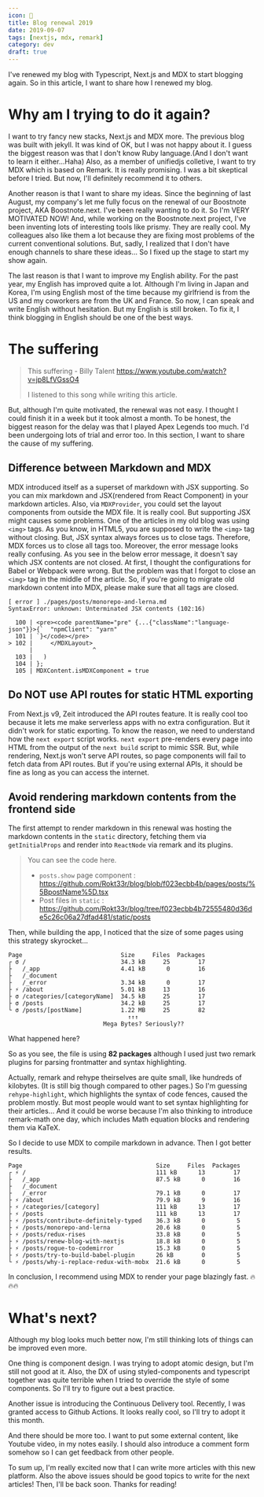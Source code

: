 ```yaml
---
icon: 🔨
title: Blog renewal 2019
date: 2019-09-07
tags: [nextjs, mdx, remark]
category: dev
draft: true
---
```


I've renewed my blog with Typescript, Next.js and MDX to start blogging again. So in this article, I want to share how I renewed my blog.

# Why am I trying to do it again?

I want to try fancy new stacks, Next.js and MDX more. The previous blog was built with jekyll. It was kind of OK, but I was not happy about it. I guess the biggest reason was that I don't know Ruby language.(And I don't want to learn it either...Haha) Also, as a member of unifiedjs colletive, I want to try MDX which is based on Remark. It is really promising. I was a bit skeptical before I tried. But now, I'll definitely recommend it to others.

Another reason is that I want to share my ideas. Since the beginning of last August, my company's let me fully focus on the renewal of our Boostnote project, AKA Boostnote.next. I've been really wanting to do it. So I'm VERY MOTIVATED NOW! And, while working on the Boostnote.next project, I've been inventing lots of interesting tools like prismy. They are really cool. My colleagues also like them a lot because they are fixing most problems of the current conventional solutions. But, sadly, I realized that I don't have enough channels to share these ideas... So I fixed up the stage to start my show again.

The last reason is that I want to improve my English ability. For the past year, my English has improved quite a lot. Although I'm living in Japan and Korea, I'm using English most of the time because my girlfriend is from the US and my coworkers are from the UK and France. So now, I can speak and write English without hesitation. But my English is still broken. To fix it, I think blogging in English should be one of the best ways.

# The suffering

> This suffering - Billy Talent https://www.youtube.com/watch?v=jp8LfVGssO4
>
> I listened to this song while writing this article.

But, although I'm quite motivated, the renewal was not easy. I thought I could finish it in a week but it took almost a month. To be honest, the biggest reason for the delay was that I played Apex Legends too much. I'd been undergoing lots of trial and error too. In this section, I want to share the cause of my suffering.

## Difference between Markdown and MDX

MDX introduced itself as a superset of markdown with JSX supporting. So you can mix markdown and JSX(rendered from React Component) in your markdown articles. Also, via `MDXProvider`, you could set the layout components from outside the MDX file. It is really cool. But supporting JSX might causes some problems. One of the articles in my old blog was using `<img>` tags. As you know, in HTML5, you are supposed to write the `<img>` tag without closing. But, JSX syntax always forces us to close tags. Therefore, MDX forces us to close all tags too. Moreover, the error message looks really confusing. As you see in the below error message, it doesn't say which JSX contents are not closed. At first, I thought the configurations for Babel or Webpack were wrong. But the problem was that I forgot to close an `<img>` tag in the middle of the article. So, if you're going to migrate old markdown content into MDX, please make sure that all tags are closed.

```
[ error ] ./pages/posts/monorepo-and-lerna.md
SyntaxError: unknown: Unterminated JSX contents (102:16)

  100 | <pre><code parentName="pre" {...{"className":"language-json"}}>{`  "npmClient": "yarn"
  101 | `}</code></pre>
> 102 |     </MDXLayout>
      |                 ^
  103 |   )
  104 | };
  105 | MDXContent.isMDXComponent = true
```

## Do NOT use API routes for static HTML exporting

From Next.js v9, Zeit introduced the API routes feature. It is really cool too because it lets me make serverless apps with no extra configuration. But it didn't work for static exporting. To know the reason, we need to understand how the `next export` script works. `next export` pre-renders every page into HTML from the output of the `next build` script to mimic SSR. But, while rendering, Next.js won't serve API routes, so page components will fail to fetch data from API routes. But if you're using external APIs, it should be fine as long as you can access the internet.

## Avoid rendering markdown contents from the frontend side

The first attempt to render markdown in this renewal was hosting the markdown contents in the `static` directory, fetching them via `getInitialProps` and render into `ReactNode` via remark and its plugins.

> You can see the code here.
>
> - `posts.show` page component : https://github.com/Rokt33r/blog/blob/f023ecbb4b/pages/posts/%5BpostName%5D.tsx
> - Post files in `static` : https://github.com/Rokt33r/blog/tree/f023ecbb4b72555480d36de5c26c06a27dfad481/static/posts

Then, while building the app, I noticed that the size of some pages using this strategy skyrocket...

```
Page                            Size     Files  Packages
┌ σ /                           34.3 kB     25        17
├   /_app                       4.41 kB      0        16
├   /_document
├   /_error                     3.34 kB      0        17
├ ⚡ /about                      5.01 kB     13        16
├ σ /categories/[categoryName]  34.5 kB     25        17
├ σ /posts                      34.2 kB     25        17
└ σ /posts/[postName]           1.22 MB     25        82
                                  ↑↑↑
                           Mega Bytes? Seriously??
```

What happened here?

So as you see, the file is using **82 packages** although I used just two remark plugins for parsing frontmatter and syntax highlighting.

Actually, remark and rehype theirselves are quite small, like hundreds of kilobytes. (It is still big though compared to other pages.) So I'm guessing `rehype-highlight`, which highlights the syntax of code fences, caused the problem mostly. But most people would want to set syntax highlighting for their articles... And it could be worse because I'm also thinking to introduce remark-math one day, which includes Math equation blocks and rendering them via KaTeX.

So I decide to use MDX to compile markdown in advance. Then I got better results.

```
Page                                      Size     Files  Packages
┌ ⚡ /                                     111 kB      13        17
├   /_app                                 87.5 kB      0        16
├   /_document
├   /_error                               79.1 kB      0        17
├ ⚡ /about                                79.9 kB      9        16
├ ⚡ /categories/[category]                111 kB      13        17
├ ⚡ /posts                                111 kB      13        17
├ ⚡ /posts/contribute-definitely-typed    36.3 kB      0         5
├ ⚡ /posts/monorepo-and-lerna             20.6 kB      0         5
├ ⚡ /posts/redux-rises                    33.8 kB      0         5
├ ⚡ /posts/renew-blog-with-nextjs         18.8 kB      0         5
├ ⚡ /posts/rogue-to-codemirror            15.3 kB      0         5
├ ⚡ /posts/try-to-build-babel-plugin      26 kB        0         5
└ ⚡ /posts/why-i-replace-redux-with-mobx  21.6 kB      0         5
```

In conclusion, I recommend using MDX to render your page blazingly fast. 🔥🔥🔥

# What's next?

Although my blog looks much better now, I'm still thinking lots of things can be improved even more.

One thing is component design. I was trying to adopt atomic design, but I'm still not good at it. Also, the DX of using styled-components and typescript together was quite terrible when I tried to override the style of some components. So I'll try to figure out a best practice.

Another issue is introducing the Continuous Delivery tool. Recently, I was granted access to Github Actions. It looks really cool, so I'll try to adopt it this month.

And there should be more too. I want to put some external content, like Youtube video, in my notes easily. I should also introduce a comment form somehow so I can get feedback from other people.

To sum up, I'm really excited now that I can write more articles with this new platform. Also the above issues should be good topics to write for the next articles! Then, I'll be back soon. Thanks for reading!